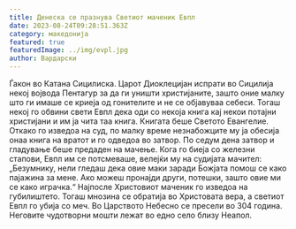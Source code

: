 ```yaml
---
title: Денеска се празнува Светиот маченик Евпл
date: 2023-08-24T09:28:51.363Z
category: македонија
featured: true
featuredImage: ../img/evpl.jpg
author: Вардарски
---
```

<!--StartFragment-->

Ѓакон во Катана Сицилиска. Царот Диоклецијан испрати во Сицилија некој војвода Пентагур за да ги уништи христијаните, зашто оние малку што ги имаше се криеја од гонителите и не се објавуваа себеси. Тогаш некој го обвини свети Евпл дека оди со некоја книга кај некои потајни христијани и им ја чита таа книга. Книгата беше Светото Евангелие. Откако го изведоа на суд, по малку време незнабожците му ја обесија онаа книга на вратот и го одведоа во затвор. По седум дена затвор и гладување беше предаден на мачење. Кога го биеја со железни стапови, Евпл им се потсмеваше, велејќи му на судијата мачител: „Безумнику, нели гледаш дека овие маки заради Божјата помош се како пајажина за мене. Ако можеш пронајди други, потешки, зашто овие ми се како играчка.“ Најпосле Христовиот маченик го изведоа на губилиштето. Тогаш мнозина се обратија во Христовата вера, а светиот Евпл го убија со меч. Во Царството Небесно се пресели во 304 година. Неговите чудотворни мошти лежат во едно село близу Неапол.

<!--EndFragment-->
